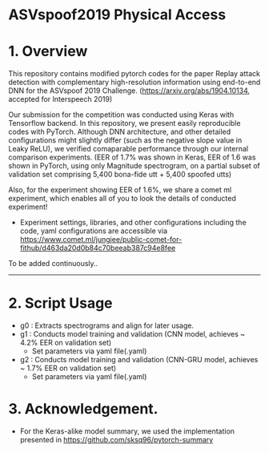 ASVspoof2019 Physical Access
============================

# 1. Overview

This repository contains modified pytorch codes for the paper 
Replay attack detection with complementary high-resolution information using end-to-end DNN for the ASVspoof 2019 Challenge.
(https://arxiv.org/abs/1904.10134, accepted for Interspeech 2019)

Our submission for the competition was conducted using Keras with Tensorflow backend. 
In this repository, we present easily reproducible codes with PyTorch. 
Although DNN architecture, and other detailed configurations might slightly differ (such as the negative slope value in Leaky ReLU),
we verified comaparable performance through our internal comparison experiments. 
(EER of 1.7% was shown in Keras, EER of 1.6 was shown in PyTorch, using only Magnitude spectrogram, on a partial subset of validation set comprising 5,400 bona-fide utt + 5,400 spoofed utts)

Also, for the experiment showing EER of 1.6%, we share a comet ml experiment, which enables all of you to look the details of conducted experiment! 

* Experiment settings, libraries, and other configurations including the code, yaml configurations are accessible via
  https://www.comet.ml/jungjee/public-comet-for-fithub/d463da20d0b84c70beeab387c94e8fee


To be added continuously..
***

# 2. Script Usage

* g0 	:  Extracts spectrograms and align for later usage. 
* g1	:  Conducts model training and validation (CNN model, achieves ~ 4.2% EER on validation set)
	+ Set parameters via yaml file(.yaml)
* g2	:  Conducts model training and validation (CNN-GRU model, achieves ~ 1.7% EER on validation set)
	+ Set parameters via yaml file(.yaml)

# 3. Acknowledgement.

* For the Keras-alike model summary, we used the implementation presented in https://github.com/sksq96/pytorch-summary

 
